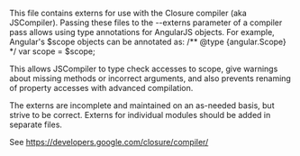 This file contains externs for use with the Closure compiler (aka JSCompiler).
Passing these files to the --externs parameter of a compiler pass allows using
type annotations for AngularJS objects. For example, Angular's $scope objects
can be annotated as:
  /** @type {angular.Scope} */ var scope = $scope;

This allows JSCompiler to type check accesses to scope, give warnings about
missing methods or incorrect arguments, and also prevents renaming of property
accesses with advanced compilation.

The externs are incomplete and maintained on an as-needed basis, but strive to
be correct. Externs for individual modules should be added in separate files.

See https://developers.google.com/closure/compiler/
